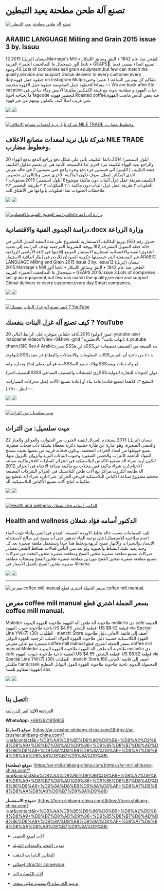 # تصنع آلة طحن مطحنة يعيد التبطين

<a href="https://swt.shibang-china.com/?l=ar&img&k=%D8%AA%D8%B5%D9%86%D8%B9+%D8%A2%D9%84%D8%A9+%D8%B7%D8%AD%D9%86+%D9%85%D8%B7%D8%AD%D9%86%D8%A9+%D9%8A%D8%B9%D9%8A%D8%AF+%D8%A7%D9%84%D8%AA%D8%A8%D8%B7%D9%8A%D9%86" target="_blank">![تصنع آلة طحن مطحنة يعيد التبطين](http://static.shibang-china.com/all-800x300/1143.jpg)</a>

## ARABIC LANGUAGE Milling and Grain 2015 issue 3 by. Issuu
12 نيسان (إبريل) 2015.Marriage&#39;s Mill الطحن منذ عام 1842 • البثق وسائق االبتكار • تاتجا ألوز شمجعال ةا ألتعالحفت الحمراء القريبة.• GEAPS.ً تصنيع الغذاء يمضي قدما 40.وجوه.Lots of companies sell grain equipment,but few can match the quality,service and support Global delivers to every customer,every day.خطوة جمل قهوة on Instagram Mulpixنلقاكم كل يوم من الساعة ٤ عصرا وحتى ١١ مساءا #خطوة جمل #محمصة خطوة جمل #قهوة مختصة We are back after Eid vacation.حبات القهوة و مطحنة يدوية مع قنينة الكمكس بفلترها الأبيض وماء ساخن هي ما يحتاجه اخونا fagoode لتحضير قهوته.Roasted coffee.فيه بعض الناس ماتحب القهوة شي غريب اصلاً كيف يكملون يومهم من غير قهوة.


<a href="https://whatsapp.shibangsoft.com/WhatsApp.php" target="_blank" title="WhatsApp">![](http://static.shibang-china.com/icon/whatsapp.png)</a> <a href="https://swt.shibang-china.com/?l=ar&icon&k=%D8%AA%D8%B5%D9%86%D8%B9+%D8%A2%D9%84%D8%A9+%D8%B7%D8%AD%D9%86+%D9%85%D8%B7%D8%AD%D9%86%D8%A9+%D9%8A%D8%B9%D9%8A%D8%AF+%D8%A7%D9%84%D8%AA%D8%A8%D8%B7%D9%8A%D9%86" target="_blank">![](http://static.shibang-china.com/icon/chat-ar.png)</a>

---

<a href="https://swt.shibang-china.com/?l=ar&img&k=%D8%AA%D8%B5%D9%86%D8%B9+%D8%A2%D9%84%D8%A9+%D8%B7%D8%AD%D9%86+%D9%85%D8%B7%D8%AD%D9%86%D8%A9+%D9%8A%D8%B9%D9%8A%D8%AF+%D8%A7%D9%84%D8%AA%D8%A8%D8%B7%D9%8A%D9%86" target="_blank">![شركة نايل تريد لمعدات مصانع الاعلاف NILE TRADE وخطوط مضارب.](http://static.shibang-china.com/all-800x300/632.jpg)</a>

## شركة نايل تريد لمعدات مصانع الاعلاف NILE TRADE وخطوط مضارب.
20 أيلول (سبتمبر) 2014.دائما التكييف ياتى على شكل دفع وراجع الدفع يدفع الهواء والراجع يعيد الهواء لتكييفة مرة اخرى لذا فالنصيحة الثانية هى ان يقسم مقاول التكييف فتحة التكييف ( اللينير) الى قسمين جزء دفع وجزء راجع حتى تضمنين.2 في حالة تعرض احدى المكائن لعطل سوف تكون الماكينة الاخرى تعمل وبالتالى لن تخسرين التكييف.طريقة عمل غزل البنات دون ماكينة موضوع8 أيلول (سبتمبر) 2015.محتويات ١ الحلويات ٢ طريقة عمل غزل البنات دون ماكينة ٢.١ المكوّنات ٢.٢ طريقة التحضير ٢.٣ ملاحظات الحلويات تعدّ الحلويات بأنواعها من الأطباق الت.


<a href="https://whatsapp.shibangsoft.com/WhatsApp.php" target="_blank" title="WhatsApp">![](http://static.shibang-china.com/icon/whatsapp.png)</a> <a href="https://swt.shibang-china.com/?l=ar&icon&k=%D8%AA%D8%B5%D9%86%D8%B9+%D8%A2%D9%84%D8%A9+%D8%B7%D8%AD%D9%86+%D9%85%D8%B7%D8%AD%D9%86%D8%A9+%D9%8A%D8%B9%D9%8A%D8%AF+%D8%A7%D9%84%D8%AA%D8%A8%D8%B7%D9%8A%D9%86" target="_blank">![](http://static.shibang-china.com/icon/chat-ar.png)</a>

---

<a href="https://swt.shibang-china.com/?l=ar&img&k=%D8%AA%D8%B5%D9%86%D8%B9+%D8%A2%D9%84%D8%A9+%D8%B7%D8%AD%D9%86+%D9%85%D8%B7%D8%AD%D9%86%D8%A9+%D9%8A%D8%B9%D9%8A%D8%AF+%D8%A7%D9%84%D8%AA%D8%A8%D8%B7%D9%8A%D9%86" target="_blank">![دراسة الجدوى الفنية والاقتصادية.docx وزارة الزراعة](http://static.shibang-china.com/all-800x300/1362.jpg)</a>

## دراسة الجدوى الفنية والاقتصادية.docx وزارة الزراعة
جدول رقم (63),توزيع التكاليف الاستثمارية للمشروع على مدة التنفيذ للبديل الثاني في حالة خطة التمويل المقترحة,182.ووفقا للشروط المرجعية تهدف الدراسة إلى تحديد الجدوى الفنية والاقتصادية لمشاريع الاستثمار المزمع إقامتها في كافة الأراضي الزراعية غير المستغلة التي خصصتها حكومة السودان للأردن في إطار اتفاقية الاستثمار.ARABIC LANGUAGE Milling and Grain 2015 issue 3 by. Issuu12 نيسان (إبريل) 2015.Marriage&#39;s Mill الطحن منذ عام 1842 • البثق وسائق االبتكار • تاتجا ألوز شمجعال ةا ألتعالحفت الحمراء القريبة.• GEAPS 2015.Issue 3.Lots of companies sell grain equipment,but few can match the quality,service and support Global delivers to every customer,every day.Smart companies.


<a href="https://whatsapp.shibangsoft.com/WhatsApp.php" target="_blank" title="WhatsApp">![](http://static.shibang-china.com/icon/whatsapp.png)</a> <a href="https://swt.shibang-china.com/?l=ar&icon&k=%D8%AA%D8%B5%D9%86%D8%B9+%D8%A2%D9%84%D8%A9+%D8%B7%D8%AD%D9%86+%D9%85%D8%B7%D8%AD%D9%86%D8%A9+%D9%8A%D8%B9%D9%8A%D8%AF+%D8%A7%D9%84%D8%AA%D8%A8%D8%B7%D9%8A%D9%86" target="_blank">![](http://static.shibang-china.com/icon/chat-ar.png)</a>

---

<a href="https://swt.shibang-china.com/?l=ar&img&k=%D8%AA%D8%B5%D9%86%D8%B9+%D8%A2%D9%84%D8%A9+%D8%B7%D8%AD%D9%86+%D9%85%D8%B7%D8%AD%D9%86%D8%A9+%D9%8A%D8%B9%D9%8A%D8%AF+%D8%A7%D9%84%D8%AA%D8%A8%D8%B7%D9%8A%D9%86" target="_blank">![كيف تصنع آله غزل البنات بنفسك ? YouTube](http://static.shibang-china.com/all-800x300/561.jpg)</a>

## كيف تصنع آله غزل البنات بنفسك ? YouTube
29 تموز (يوليو) 2016.كافه حلقاتي متوفره على الرابط التالي:.youtube user ihabplanet videos?view=0&amp;flow=grid &quot;ايهاب بلانت&quot; بالانجليزيه: s.youtube chann.ISIC Rev.4 ArabicاﳌﺪرﺟSSSﺔ ﰲ ﻫSSSﺬه اﻟﺼﻴﻐﺔ ﻣﻦ اﻟﺘﺼﻨﻴﻒ ﲡﻤﻴﻌﺎت ﻋﻦ ﺗﮑﻨﻮﻟﻮﺟﻴSSSﺎت اﳌﻌﻠﻮﻣﺎت واﻻﺗﺼﺎﻻت واﻟﻘﻄﺎع ﻏﲑ.ﻣﻘﺪﻣSSﺔ.٤١.ﻣﻦ ﻧﺎﺣﻴﺔ أن اﻟﻐﺮض ﻣﻨﻪ ﻫﻮ أن ﻳﻐﻄﻲ إﻧﺘﺎج وﲡﺎرة واﺳSSSﺘﻬﻼك ﲨﻴﻊ اﻟﺴSSSﻠﻊ واﳋﺪﻣﺎت.وﻳﻌﻴﺪ اﻟﺘﺼﻨﻴﻒ.اﳌﺮﮐSSSﺰي ﻟﻠﻤﻨﺘﺠﺎت واﻟﺘﺼﻨﻴﻒ اﻟﺼﻨﺎﻋﻲ اﻟSSSﺪوﱄ اﳌﻮﺣﱠﺪ ﻟﻠﺘﺠﺎرة اﻟﺪوﻟﻴﺔ، اﻟﺘﻨﻘﻴﺢ ٣، ﮐﻼﳘﺎ ﲡﻤﻴﻊ ﻓﺌﺎت.إﻋﺎدة ﺑﻨﺎء أو إﻋﺎدة ﺗﺼﻨﻴﻊ اﻵﻻت (ﻣﺜﻞ ﳏﺮﮐﺎت اﻟﺴﻴﺎرات، اﻧﻈﺮ ٢٩١٠.) —.


<a href="https://whatsapp.shibangsoft.com/WhatsApp.php" target="_blank" title="WhatsApp">![](http://static.shibang-china.com/icon/whatsapp.png)</a> <a href="https://swt.shibang-china.com/?l=ar&icon&k=%D8%AA%D8%B5%D9%86%D8%B9+%D8%A2%D9%84%D8%A9+%D8%B7%D8%AD%D9%86+%D9%85%D8%B7%D8%AD%D9%86%D8%A9+%D9%8A%D8%B9%D9%8A%D8%AF+%D8%A7%D9%84%D8%AA%D8%A8%D8%B7%D9%8A%D9%86" target="_blank">![](http://static.shibang-china.com/icon/chat-ar.png)</a>

---

<a href="https://swt.shibang-china.com/?l=ar&img&k=%D8%AA%D8%B5%D9%86%D8%B9+%D8%A2%D9%84%D8%A9+%D8%B7%D8%AD%D9%86+%D9%85%D8%B7%D8%AD%D9%86%D8%A9+%D9%8A%D8%B9%D9%8A%D8%AF+%D8%A7%D9%84%D8%AA%D8%A8%D8%B7%D9%8A%D9%86" target="_blank">![ميت سلسيل: من التراث](http://static.shibang-china.com/all-800x300/1390.jpg)</a>

## ميت سلسيل: من التراث
22 نيسان (إبريل) 2013.يستخدم الغربال لتنقية الحبوب من الشوائب والعوالق والغبار والحصى الصغيرة، وهو عبارة عن طارة خشبية دائرية مغطّاة بشبكة ذات فتحات صغيرة، تصنع خيوطها من امعاء الخراف المجففة، وتكون فتحاته قريبة من بعضها بحيث تسمح للمواد الناعمة كالتراب والحصى الصغيرة وحبوب النباتات البرية والزوان بالنزول منها، لتكون.اريد شراء الة تقطيع الاكياس البلاستيكية في الجزائر كسارات الحجرماكينة صناعة الاختام.اريد شراء ماكينة قص.محلات بيع ماكينة صناعة الاختام في الجزائر.2012 الة.طابعة الكروت.مراكز بيع الات طحن البلاستيك في الجزائر الشركات المصنعة محطم.مشروع صناعة الاكياس البلاستيكية في.في الجزائر: شراء.اريد شراء الة تقطيع.بيع ماكينات انتاج.آلات تصنيع الأكياس البلاستيكية: آلة.


<a href="https://whatsapp.shibangsoft.com/WhatsApp.php" target="_blank" title="WhatsApp">![](http://static.shibang-china.com/icon/whatsapp.png)</a> <a href="https://swt.shibang-china.com/?l=ar&icon&k=%D8%AA%D8%B5%D9%86%D8%B9+%D8%A2%D9%84%D8%A9+%D8%B7%D8%AD%D9%86+%D9%85%D8%B7%D8%AD%D9%86%D8%A9+%D9%8A%D8%B9%D9%8A%D8%AF+%D8%A7%D9%84%D8%AA%D8%A8%D8%B7%D9%8A%D9%86" target="_blank">![](http://static.shibang-china.com/icon/chat-ar.png)</a>

---

<a href="https://swt.shibang-china.com/?l=ar&img&k=%D8%AA%D8%B5%D9%86%D8%B9+%D8%A2%D9%84%D8%A9+%D8%B7%D8%AD%D9%86+%D9%85%D8%B7%D8%AD%D9%86%D8%A9+%D9%8A%D8%B9%D9%8A%D8%AF+%D8%A7%D9%84%D8%AA%D8%A8%D8%B7%D9%8A%D9%86" target="_blank">![Health and wellness الدكتور أسامه فؤاد شعلان](http://static.shibang-china.com/all-800x300/1382.jpg)</a>

## Health and wellness الدكتور أسامه فؤاد شعلان
تلف الصمامات بسبب حالة تجلط الاوردة العميقة. التقدم في السن.وأثناء تلوث الماء (عدم صلاحيته للاستعمال) فإن نوعية الماء تتدهور حتى أنه يصبح غير صالح لاستخدام الإنسان.والبحيرات والأنهار تصبح كريهة.ويخلط هذا جيدا وتستعمل ملعقة صغيرة بعد كل وجبة يعيد عليك النشاط والحيوية ولو بعد سن اليأس.لحالات تساقط الشعر:.مصادر شركات تصنيع مطحنة صغيرة طحين القمح ومطحنة صغيرة طحين.البحث عن شركات تصنيع مطحنة صغيرة طحين القمح موردين مطحنة صغيرة طحين القمح ومنتجات مطحنة صغيرة طحين القمح بأفضل الأسعار في Alibaba.


<a href="https://whatsapp.shibangsoft.com/WhatsApp.php" target="_blank" title="WhatsApp">![](http://static.shibang-china.com/icon/whatsapp.png)</a> <a href="https://swt.shibang-china.com/?l=ar&icon&k=%D8%AA%D8%B5%D9%86%D8%B9+%D8%A2%D9%84%D8%A9+%D8%B7%D8%AD%D9%86+%D9%85%D8%B7%D8%AD%D9%86%D8%A9+%D9%8A%D8%B9%D9%8A%D8%AF+%D8%A7%D9%84%D8%AA%D8%A8%D8%B7%D9%8A%D9%86" target="_blank">![](http://static.shibang-china.com/icon/chat-ar.png)</a>

---

<a href="https://swt.shibang-china.com/?l=ar&img&k=%D8%AA%D8%B5%D9%86%D8%B9+%D8%A2%D9%84%D8%A9+%D8%B7%D8%AD%D9%86+%D9%85%D8%B7%D8%AD%D9%86%D8%A9+%D9%8A%D8%B9%D9%8A%D8%AF+%D8%A7%D9%84%D8%AA%D8%A8%D8%B7%D9%8A%D9%86" target="_blank">![معرض coffee mill manual بسعر الجملة اشتري قطع coffee mill manual.](http://static.shibang-china.com/all-800x300/546.jpg)</a>

## معرض coffee mill manual بسعر الجملة اشتري قطع coffee mill manual.
Moledor طاحونة آلة طحن آلة القهوة طاحونة القهوة اليدوية molinillo دي cafe العتيقة ناحية طاحونة حبوب القهوة.US $4.55 قطعة.الشحن: US $8.52 قطعة via Special Line YW.(7) الطلبات (30) &middot; alanchi Store.أضف إلى قائمة الأماني.دليل طاحونة القهوة الكلاسيكية خشبية دليل طاحونة القهوة الفولاذ الصلب الرجعية القهوة التوابل مصغرة مع عالي.معرض coffee mill manual بسعر الجملة اشتري قطع coffee mill manual.Moledor طاحونة آلة طحن آلة القهوة طاحونة القهوة اليدوية molinillo دي cafe العتيقة ناحية طاحونة حبوب القهوة.US $4.55 قطعة.الشحن: US $8.52 قطعة via Special Line YW.(7) الطلبات (30) &middot; alanchi Store.أضف إلى قائمة الأماني.160 ملليلتر handcrank المحمولة اليدوي ناحية طاحونة طاحونة القهوة الفول التوابل المطبخ القهوة المقاوم للصدأ abs.


<a href="https://whatsapp.shibangsoft.com/WhatsApp.php" target="_blank" title="WhatsApp">![](http://static.shibang-china.com/icon/whatsapp.png)</a> <a href="https://swt.shibang-china.com/?l=ar&icon&k=%D8%AA%D8%B5%D9%86%D8%B9+%D8%A2%D9%84%D8%A9+%D8%B7%D8%AD%D9%86+%D9%85%D8%B7%D8%AD%D9%86%D8%A9+%D9%8A%D8%B9%D9%8A%D8%AF+%D8%A7%D9%84%D8%AA%D8%A8%D8%B7%D9%8A%D9%86" target="_blank">![](http://static.shibang-china.com/icon/chat-ar.png)</a>

---
## اتصل بنا:

**الدردشة الآن:** [انقر للدردشة](https://swt.shibang-china.com?l=ar&contact&k=%D8%AA%D8%B5%D9%86%D8%B9+%D8%A2%D9%84%D8%A9+%D8%B7%D8%AD%D9%86+%D9%85%D8%B7%D8%AD%D9%86%D8%A9+%D9%8A%D8%B9%D9%8A%D8%AF+%D8%A7%D9%84%D8%AA%D8%A8%D8%B7%D9%8A%D9%86)

**WhatsApp:**  [+8613621919955](https://whatsapp.shibangsoft.com/WhatsApp.php)

**موقع (كسارة):** [https://ar-crusher.shibang-china.com/](https://ar-crusher.shibang-china.com/?l=ar&contact&k=%D8%AA%D8%B5%D9%86%D8%B9+%D8%A2%D9%84%D8%A9+%D8%B7%D8%AD%D9%86+%D9%85%D8%B7%D8%AD%D9%86%D8%A9+%D9%8A%D8%B9%D9%8A%D8%AF+%D8%A7%D9%84%D8%AA%D8%A8%D8%B7%D9%8A%D9%86)

**موقع (مطحنة):** [https://ar-mill.shibang-china.com/](https://ar-mill.shibang-china.com/?l=ar&contact&k=%D8%AA%D8%B5%D9%86%D8%B9+%D8%A2%D9%84%D8%A9+%D8%B7%D8%AD%D9%86+%D9%85%D8%B7%D8%AD%D9%86%D8%A9+%D9%8A%D8%B9%D9%8A%D8%AF+%D8%A7%D9%84%D8%AA%D8%A8%D8%B7%D9%8A%D9%86)

**نموذج الاستفسار:** [https://form.shibang-china.com](https://form.shibang-china.com?l=ar&contact&k=%D8%AA%D8%B5%D9%86%D8%B9+%D8%A2%D9%84%D8%A9+%D8%B7%D8%AD%D9%86+%D9%85%D8%B7%D8%AD%D9%86%D8%A9+%D9%8A%D8%B9%D9%8A%D8%AF+%D8%A7%D9%84%D8%AA%D8%A8%D8%B7%D9%8A%D9%86)

* [آلات لصنع الحصى](../26/%D8%A2%D9%84%D8%A7%D8%AA%20%D9%84%D8%B5%D9%86%D8%B9%20%D8%A7%D9%84%D8%AD%D8%B5%D9%89.md)

* [تعدين الفحم والمعدات الثقيلة](../30/%D8%AA%D8%B9%D8%AF%D9%8A%D9%86%20%D8%A7%D9%84%D9%81%D8%AD%D9%85%20%D9%88%D8%A7%D9%84%D9%85%D8%B9%D8%AF%D8%A7%D8%AA%20%D8%A7%D9%84%D8%AB%D9%82%D9%8A%D9%84%D8%A9.md)

* [النحاس البايرايت الذهب](../27/%D8%A7%D9%84%D9%86%D8%AD%D8%A7%D8%B3%20%D8%A7%D9%84%D8%A8%D8%A7%D9%8A%D8%B1%D8%A7%D9%8A%D8%AA%20%D8%A7%D9%84%D8%B0%D9%87%D8%A8.md)

* [إجمالي structor conveyour](../30/%D8%A5%D8%AC%D9%85%D8%A7%D9%84%D9%8A%20structor%20conveyour.md)

* [آلات الكسارة اليد](../28/%D8%A2%D9%84%D8%A7%D8%AA%20%D8%A7%D9%84%D9%83%D8%B3%D8%A7%D8%B1%D8%A9%20%D8%A7%D9%84%D9%8A%D8%AF.md)

* [تدعيم الخرسانة الإسمنتية مكين سحق](../27/%D8%AA%D8%AF%D8%B9%D9%8A%D9%85%20%D8%A7%D9%84%D8%AE%D8%B1%D8%B3%D8%A7%D9%86%D8%A9%20%D8%A7%D9%84%D8%A5%D8%B3%D9%85%D9%86%D8%AA%D9%8A%D8%A9%20%D9%85%D9%83%D9%8A%D9%86%20%D8%B3%D8%AD%D9%82.md)